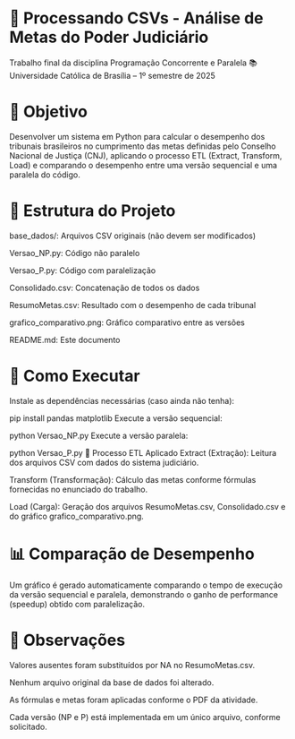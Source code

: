 # 🧠 Processando CSVs - Análise de Metas do Poder Judiciário
Trabalho final da disciplina Programação Concorrente e Paralela
📚 Universidade Católica de Brasília – 1º semestre de 2025

# 🎯 Objetivo
Desenvolver um sistema em Python para calcular o desempenho dos tribunais brasileiros no cumprimento das metas definidas pelo Conselho Nacional de Justiça (CNJ), aplicando o processo ETL (Extract, Transform, Load) e comparando o desempenho entre uma versão sequencial e uma paralela do código.

# 📂 Estrutura do Projeto
base_dados/: Arquivos CSV originais (não devem ser modificados)

Versao_NP.py: Código não paralelo

Versao_P.py: Código com paralelização

Consolidado.csv: Concatenação de todos os dados

ResumoMetas.csv: Resultado com o desempenho de cada tribunal

grafico_comparativo.png: Gráfico comparativo entre as versões

README.md: Este documento

# 🚀 Como Executar
Instale as dependências necessárias (caso ainda não tenha):

pip install pandas matplotlib
Execute a versão sequencial:

python Versao_NP.py
Execute a versão paralela:

python Versao_P.py
🔄 Processo ETL Aplicado
Extract (Extração): Leitura dos arquivos CSV com dados do sistema judiciário.

Transform (Transformação): Cálculo das metas conforme fórmulas fornecidas no enunciado do trabalho.

Load (Carga): Geração dos arquivos ResumoMetas.csv, Consolidado.csv e do gráfico grafico_comparativo.png.

# 📊 Comparação de Desempenho
Um gráfico é gerado automaticamente comparando o tempo de execução da versão sequencial e paralela, demonstrando o ganho de performance (speedup) obtido com paralelização.

# 📌 Observações
Valores ausentes foram substituídos por NA no ResumoMetas.csv.

Nenhum arquivo original da base de dados foi alterado.

As fórmulas e metas foram aplicadas conforme o PDF da atividade.

Cada versão (NP e P) está implementada em um único arquivo, conforme solicitado.
